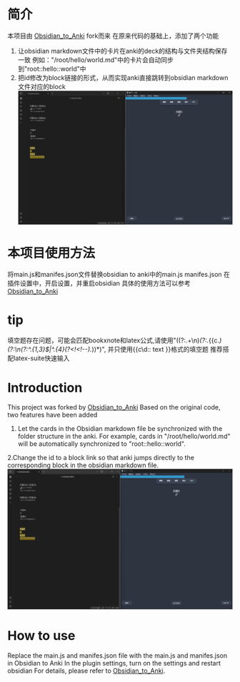 # 简介
本项目由 [Obsidian_to_Anki](https://github.com/Pseudonium/Obsidian_to_Anki) fork而来
在原来代码的基础上，添加了两个功能
1. 让obsidian markdown文件中的卡片在anki的deck的结构与文件夹结构保存一致
例如："/root/hello/world.md"中的卡片会自动同步到"root::hello::world"中
2. 把id修改为block链接的形式，从而实现anki直接跳转到obsidian markdown文件对应的block
![图 1](images/5913712e835c128fdc7a12c0c0c1caa006ac7d47bf85a3a9f6c5970e37a0a948.png)  

# 本项目使用方法
将main.js和manifes.json文件替换obsidian to anki中的main.js manifes.json
在插件设置中，开启设置，并重启obsidian
具体的使用方法可以参考[Obsidian_to_Anki](https://github.com/Pseudonium/Obsidian_to_Anki)

# tip
填空题存在问题，可能会匹配bookxnote和latex公式,请使用"((?:.+\n)*(?:.*{{c.*)(?:\n(?:^.{1,3}$|^.{4}(?<!<!--).*))*)",
并只使用{{c\d:: text }}格式的填空题
推荐搭配latex-suite快速输入
# Introduction
This project was forked by [Obsidian_to_Anki](https://github.com/Pseudonium/Obsidian_to_Anki) Based on the original code, two features have been added 
1. Let the cards in the Obsidian markdown file be synchronized with the folder structure in the anki. For example, cards in "/root/hello/world.md" will be automatically synchronized to "root::hello::world". 

2.Change the id to a block link so that anki jumps directly to the corresponding block in the obsidian markdown file.
![图 2](images/1cfcb1bb28a06e354b339691fe79a5d40c32ac3d8d74a0c1a5fd1b4f554e201a.png)  

# How to use
Replace the main.js and manifes.json file with the main.js and manifes.json in Obsidian to Anki
In the plugin settings, turn on the settings and restart obsidian
For details, please refer to [Obsidian_to_Anki](https://github.com/Pseudonium/Obsidian_to_Anki).